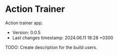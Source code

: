 <!--
@since 2024.02.10, 21:29
@changed 2024.02.10, 21:29
-->

# Action Trainer

Action trainer app.

- Version: 0.0.5
- Last changes timestamp: 2024.06.11 18:28 +0300

TODO: Create description for the build users.
